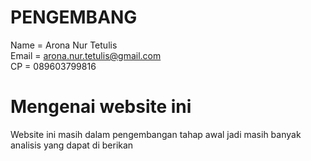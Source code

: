 # PENGEMBANG

Name = Arona Nur Tetulis<br>
Email = arona.nur.tetulis@gmail.com<br>
CP = 089603799816<br>

# Mengenai website ini

Website ini masih dalam pengembangan tahap awal jadi masih banyak analisis yang dapat di berikan